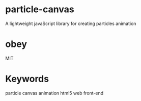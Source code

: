 # **particle-canvas**
 A lightweight javaScript library for creating particles animation

# obey
MIT
# Keywords
particle canvas animation html5 web front-end
